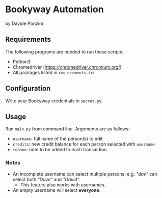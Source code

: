 # Bookyway Automation
by Davide Ponzini

## Requirements
The following programs are needed to run these scripts:
* Python3
* Chromedriver (https://chromedriver.chromium.org/)
* All packages listed in `requirements.txt`

## Configuration
Write your Bookyway credentials in `secret.py`.

## Usage
Run `main.py` from command line. Argoments are as follows:
* `username`: full name of the person(s) to edit
* `credits`: new credit balance for each person selected with `username`
* `reason`: note to be added to each transaction

### Notes
* An incomplete username can select multiple persons; e.g. *"dav"* can select both *"Dave"* and *"David"*.
  * This feature also works with usernames.
* An empty username will select **everyone**.
